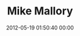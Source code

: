---
title: "Mike Mallory"
date: 2012-05-19 01:50:40 00:00
permalink: /mikemall
twitter: ""
likes: [55]
id: 413
gravatar: "http://www.gravatar.com/avatar/4fc31bfd42d63e16473b41d9378836d6"
---